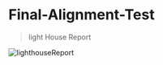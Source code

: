 # Final-Alignment-Test 

> light House Report

![lighthouseReport](https://t3357294.p.clickup-attachments.com/t3357294/c7d26991-8056-44da-8cbb-d323ecf3a93d/image.png)
